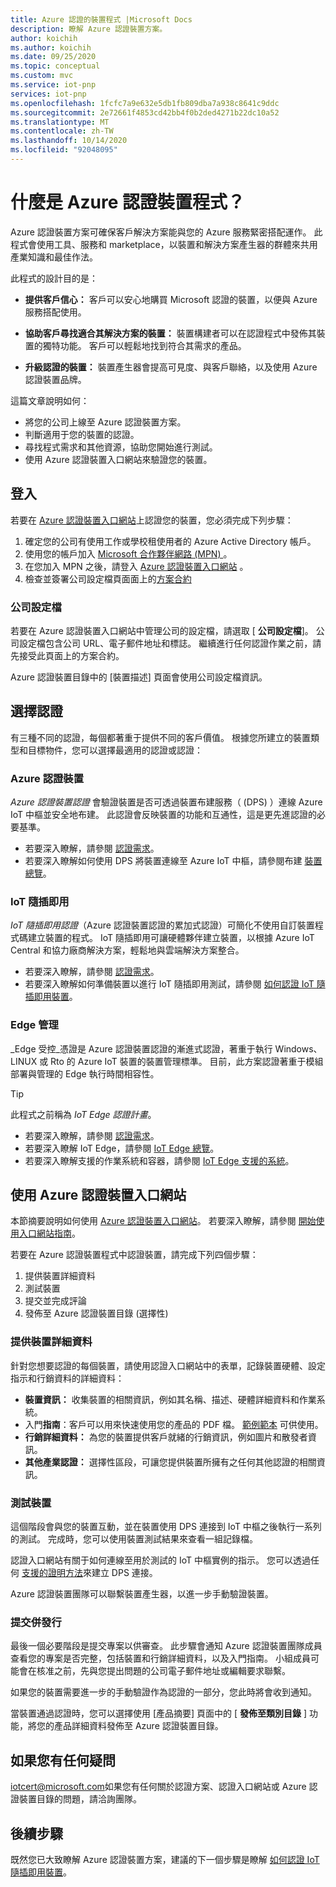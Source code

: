 ```yaml
---
title: Azure 認證的裝置程式 |Microsoft Docs
description: 瞭解 Azure 認證裝置方案。
author: koichih
ms.author: koichih
ms.date: 09/25/2020
ms.topic: conceptual
ms.custom: mvc
ms.service: iot-pnp
services: iot-pnp
ms.openlocfilehash: 1fcfc7a9e632e5db1fb809dba7a938c8641c9ddc
ms.sourcegitcommit: 2e72661f4853cd42bb4f0b2ded4271b22dc10a52
ms.translationtype: MT
ms.contentlocale: zh-TW
ms.lasthandoff: 10/14/2020
ms.locfileid: "92048095"
---
```

# <a name="what-is-the-azure-certified-device-program"></a>什麼是 Azure 認證裝置程式？

Azure 認證裝置方案可確保客戶解決方案能與您的 Azure 服務緊密搭配運作。 此程式會使用工具、服務和 marketplace，以裝置和解決方案產生器的群體來共用產業知識和最佳作法。

此程式的設計目的是：

- **提供客戶信心：** 客戶可以安心地購買 Microsoft 認證的裝置，以便與 Azure 服務搭配使用。

- **協助客戶尋找適合其解決方案的裝置：** 裝置構建者可以在認證程式中發佈其裝置的獨特功能。 客戶可以輕鬆地找到符合其需求的產品。

- **升級認證的裝置：** 裝置產生器會提高可見度、與客戶聯絡，以及使用 Azure 認證裝置品牌。

這篇文章說明如何：

- 將您的公司上線至 Azure 認證裝置方案。
- 判斷適用于您的裝置的認證。
- 尋找程式需求和其他資源，協助您開始進行測試。
- 使用 Azure 認證裝置入口網站來驗證您的裝置。

## <a name="onboarding"></a>登入

若要在 [Azure 認證裝置入口網站](https://aka.ms/acdp)上認證您的裝置，您必須完成下列步驟：

1. 確定您的公司有使用工作或學校租使用者的 Azure Active Directory 帳戶。
2. 使用您的帳戶加入 [Microsoft 合作夥伴網路 (MPN) ](https://partner.microsoft.com/) 。
3. 在您加入 MPN 之後，請登入 [Azure 認證裝置入口網站](https://aka.ms/acdp) 。
4. 檢查並簽署公司設定檔頁面面上的[方案合約](https://aka.ms/acdagreement)

### <a name="company-profile"></a>公司設定檔

若要在 Azure 認證裝置入口網站中管理公司的設定檔，請選取 [ **公司設定檔**]。 公司設定檔包含公司 URL、電子郵件地址和標誌。 繼續進行任何認證作業之前，請先接受此頁面上的方案合約。

Azure 認證裝置目錄中的 [裝置描述] 頁面會使用公司設定檔資訊。

## <a name="choose-the-certification"></a>選擇認證

有三種不同的認證，每個都著重于提供不同的客戶價值。 根據您所建立的裝置類型和目標物件，您可以選擇最適用的認證或認證：

### <a name="azure-certified-device"></a>Azure 認證裝置

_Azure 認證裝置認證_ 會驗證裝置是否可透過裝置布建服務（ (DPS) ）連線 Azure IoT 中樞並安全地布建。 此認證會反映裝置的功能和互通性，這是更先進認證的必要基準。

- 若要深入瞭解，請參閱 [認證需求](https://aka.ms/acdrequirements)。
- 若要深入瞭解如何使用 DPS 將裝置連線至 Azure IoT 中樞，請參閱布建 [裝置總覽](../iot-dps/about-iot-dps.md)。

### <a name="iot-plug-and-play"></a>IoT 隨插即用

_IoT 隨插即用認證_（Azure 認證裝置認證的累加式認證）可簡化不使用自訂裝置程式碼建立裝置的程式。 IoT 隨插即用可讓硬體夥伴建立裝置，以根據 Azure IoT Central 和協力廠商解決方案，輕鬆地與雲端解決方案整合。

- 若要深入瞭解，請參閱 [認證需求](https://aka.ms/acdiotpnprequirements)。
- 若要深入瞭解如何準備裝置以進行 IoT 隨插即用測試，請參閱 [如何認證 IoT 隨插即用裝置](howto-certify-device.md)。

### <a name="edge-managed"></a>Edge 管理

_Edge 受控_憑證是 Azure 認證裝置認證的漸進式認證，著重于執行 Windows、LINUX 或 Rto 的 Azure IoT 裝置的裝置管理標準。 目前，此方案認證著重于模組部署與管理的 Edge 執行時間相容性。

> [!TIP]
> 此程式之前稱為 _IoT Edge 認證計畫_。

- 若要深入瞭解，請參閱 [認證需求](https://aka.ms/acdedgemanagedrequirements)。
- 若要深入瞭解 IoT Edge，請參閱 [IoT Edge 總覽](../iot-edge/about-iot-edge.md)。
- 若要深入瞭解支援的作業系統和容器，請參閱 [IoT Edge 支援的系統](../iot-edge/support.md)。

## <a name="use-the-azure-certified-device-portal"></a>使用 Azure 認證裝置入口網站

本節摘要說明如何使用 [Azure 認證裝置入口網站](https://certify.azure.com)。 若要深入瞭解，請參閱 [開始使用入口網站指南](https://aka.ms/acdhelp)。

若要在 Azure 認證裝置程式中認證裝置，請完成下列四個步驟：

1. 提供裝置詳細資料
2. 測試裝置
3. 提交並完成評論
4. 發佈至 Azure 認證裝置目錄 (選擇性) 

### <a name="provide-device-details"></a>提供裝置詳細資料

針對您想要認證的每個裝置，請使用認證入口網站中的表單，記錄裝置硬體、設定指示和行銷資料的詳細資料：

- **裝置資訊：** 收集裝置的相關資訊，例如其名稱、描述、硬體詳細資料和作業系統。
- 入門**指南**：客戶可以用來快速使用您的產品的 PDF 檔。 [範例範本](https://aka.ms/GSTemplate) 可供使用。
- **行銷詳細資料：** 為您的裝置提供客戶就緒的行銷資訊，例如圖片和散發者資訊。
- **其他產業認證：** 選擇性區段，可讓您提供裝置所擁有之任何其他認證的相關資訊。

### <a name="test-the-device"></a>測試裝置

這個階段會與您的裝置互動，並在裝置使用 DPS 連接到 IoT 中樞之後執行一系列的測試。 完成時，您可以使用裝置測試結果來查看一組記錄檔。

認證入口網站有關于如何連線至用於測試的 IoT 中樞實例的指示。 您可以透過任何 [支援的證明方法](../iot-dps/concepts-service.md#attestation-mechanism)來建立 DPS 連接。

Azure 認證裝置團隊可以聯繫裝置產生器，以進一步手動驗證裝置。

### <a name="submit-and-publish"></a>提交併發行

最後一個必要階段是提交專案以供審查。 此步驟會通知 Azure 認證裝置團隊成員查看您的專案是否完整，包括裝置和行銷詳細資料，以及入門指南。 小組成員可能會在核准之前，先與您提出問題的公司電子郵件地址或編輯要求聯繫。

如果您的裝置需要進一步的手動驗證作為認證的一部分，您此時將會收到通知。

當裝置通過認證時，您可以選擇使用 [產品摘要] 頁面中的 [ **發佈至類別目錄** ] 功能，將您的產品詳細資料發佈至 Azure 認證裝置目錄。

## <a name="if-you-have-questions"></a>如果您有任何疑問

[iotcert@microsoft.com](mailto:iotcert@microsoft.com?subject=Azure%20Certified%20Device%20question)如果您有任何關於認證方案、認證入口網站或 Azure 認證裝置目錄的問題，請洽詢團隊。

## <a name="next-steps"></a>後續步驟

既然您已大致瞭解 Azure 認證裝置方案，建議的下一個步驟是瞭解 [如何認證 IoT 隨插即用裝置](howto-certify-device.md)。